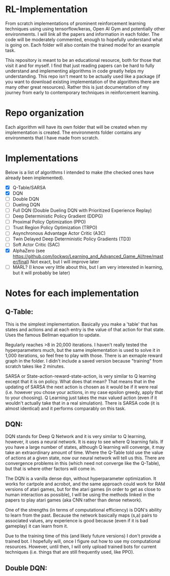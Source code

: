 # RL-Implementation

From scratch implementations of prominent reinforcement learning techniques using using tensorflow/keras, Open AI Gym and potentially other environmemts. I will link all the papers and information in each folder. The code will be moderately commented, enough to hopefully understand what is going on. Each folder will also contain the trained model for an example task. 

This repository is meant to be an educational resource, both for those that visit it and for myself. I find that just reading papers can be hard to fully understand and implementing algorithms in code greatly helps my understanding. This repo isn't meant to be actually used like a package (if you want to download existing implementation of the algorithms there are many other great resources). Rather this is just documentation of my journey from early to contemporary techniques in reinforcement learning.

# Repo organization

Each algorithm will have its own folder that will be created when my implementation is created. The environments folder contains any environments that I have made from scratch. 

# Implementations

Below is a list of algorithms I intended to make (the checked ones have already been implemented).

- [X] Q-Table/SARSA
- [X] DQN
- [ ] Double DQN
- [ ] Dueling DQN
- [ ] Full DQN (Double Dueling DQN with Prioritized Experience Replay)
- [ ] Deep Deterministic Policy Gradient (DDPG)
- [ ] Proximal Policy Optimization (PPO)
- [ ] Trust Region Policy Optimization (TRPO)
- [ ] Asynchronous Advantage Actor Critic (A3C)
- [ ] Twin Delayed Deep Deterministic Policy Gradients (TD3)
- [ ] Soft Actor Critic (SAC)
- [X] AlphaZero (see https://github.com/lockwo/Learning_and_Advanced_Game_AI/tree/master/final) Not exact, but I will improve later
- [ ] MARL? (I know very little about this, but I am very interested in learning, but it will probably be later)

# Notes for each implementation

## Q-Table:

This is the simplest implementation. Basically you make a 'table' that has states and actions and at each entry is the value of that action for that state. Uses the famous Bellman equation to update. 

Regularly reaches >8 in 20,000 iterations. I haven't really tested the hyperparameters much, but the same implementation is used to solve it in 1,000 iterations, so feel free to play with those. There is an exmaple reward graph in the folder. I didn't include a saved version because "training" from scratch takes like 2 minutes. 

SARSA or State-action-reward-state-action, is very similar to Q learning except that it is on policy. What does that mean? That means that in the updating of SARSA the next action is chosen as it would be if it were real (i.e. however you chose your actions, in my case epsilon greedy, apply that to your choosing). Q Learning just takes the max valued action (even if it wouldn't actually take that in a real simulation). There is SARSA code (it is almost identical) and it performs comparably on this task. 

## DQN:

DQN stands for Deep Q Network and it is very similar to Q learning, however, it uses a neural network. It is easy to see where Q learning fails. If you have a large number of states, although Q learning will converge, it may take an extraordinary amount of time. Where the Q-Table told use the value of actions at a given state, now our neural network will tell us this. There are convergence problems in this (which need not converge like the Q-Table), but that is where other factors will come in.

The DQN is a vanilla dense dqn, without hyperparameter optimization. It works for cartpole and acrobot, and the same approach could work for RAM versions of atari games, but for the atari games (in order to get as close to human interaction as possible), I will be using the methods linked in the papers to play atari games (aka CNN rather than dense network).

One of the strengths (in terms of computational efficiency) is DQN's ability to learn from the past. Because the network basically maps (s,a) pairs to associated values, any experience is good because (even if it is bad gameplay) it can learn from it. 

Due to the training time of this (and likely future versions) I don't provide a trained bot. I hopefully will, once I figure out how to use my computational resources. However, until then, I will only upload trained bots for current techniques (i.e. things that are still frequently used, like PPO). 

## Double DQN:

